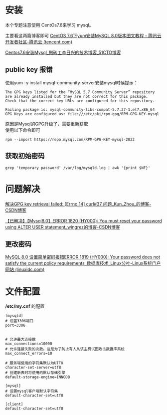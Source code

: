 
# 安装
本个专题注意使用 CentOs7.6来学习 mysql。

主要看这两篇博客即可
[CentOS 7.6下yum安装MySQL 8.0版本图文教程 - 腾讯云开发者社区-腾讯云 (tencent.com)](https://cloud.tencent.com/developer/article/2076339)

[Centos7.6安装Mysql_搬砖工李日兴的技术博客_51CTO博客](https://blog.51cto.com/lirixing/4914033)


## public key 报错
使用yum -y install mysql-community-server安装mysql时候提示：
```
The GPG keys listed for the “MySQL 5.7 Community Server” repository are already installed but they are not correct for this package.
Check that the correct key URLs are configured for this repository.

Failing package is: mysql-community-libs-compat-5.7.37-1.el7.x86_64
GPG Keys are configured as: file:///etc/pki/rpm-gpg/RPM-GPG-KEY-mysql
```

原因是Mysql的GPG升级了，需要重新获取  
使用以下命令即可
```
rpm --import https://repo.mysql.com/RPM-GPG-KEY-mysql-2022
```

## 获取初始密码
```shell
grep 'temporary password' /var/log/mysqld.log | awk '{print $NF}'
```


# 问题解决
[解决GPG key retrieval failed: [Errno 14] curl#37 问题_Kun_Zhou_的博客-CSDN博客](https://blog.csdn.net/qq_35009393/article/details/124784443)

[【已解决】【Mysql8.0】ERROR 1820 (HY000): You must reset your password using ALTER USER statement_wingrez的博客-CSDN博客](https://blog.csdn.net/wingrez/article/details/99825144)

## 更改密码
[MySQL 8.0 设置简单密码报错ERROR 1819 (HY000): Your password does not satisfy the current policy requirements_数据库技术_Linux公社-Linux系统门户网站 (linuxidc.com)](https://www.linuxidc.com/Linux/2019-08/160317.htm)


# 文件配置
**/etc/my.cnf**  的配置
```
[mysqld]
# 设置3306端口
port=3306


# 允许最大连接数
max_connections=10000
# 允许连接失败的次数。这是为了防止有人从该主机试图攻击数据库系统
max_connect_errors=10

# 服务端使用的字符集默认为UTF8
character-set-server=utf8
# 创建新表时将使用的默认存储引擎
default-storage-engine=INNODB

[mysql]
# 设置mysql客户端默认字符集
default-character-set=utf8

[client]
default-character-set=utf8
```